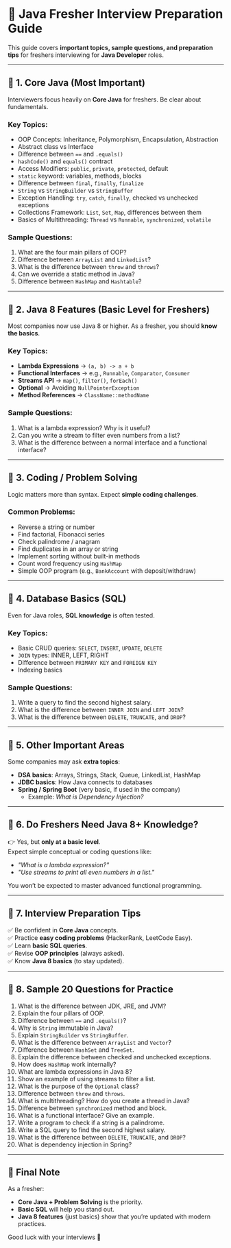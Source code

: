 # 🎯 Java Fresher Interview Preparation Guide

This guide covers **important topics, sample questions, and preparation tips** for freshers interviewing for **Java Developer** roles.

---

## 📌 1. Core Java (Most Important)

Interviewers focus heavily on **Core Java** for freshers. Be clear about fundamentals.

### Key Topics:
- OOP Concepts: Inheritance, Polymorphism, Encapsulation, Abstraction
- Abstract class vs Interface
- Difference between `==` and `.equals()`
- `hashCode()` and `equals()` contract
- Access Modifiers: `public`, `private`, `protected`, default
- `static` keyword: variables, methods, blocks
- Difference between `final`, `finally`, `finalize`
- `String` vs `StringBuilder` vs `StringBuffer`
- Exception Handling: `try`, `catch`, `finally`, checked vs unchecked exceptions
- Collections Framework: `List`, `Set`, `Map`, differences between them
- Basics of Multithreading: `Thread` vs `Runnable`, `synchronized`, `volatile`

### Sample Questions:
1. What are the four main pillars of OOP?
2. Difference between `ArrayList` and `LinkedList`?
3. What is the difference between `throw` and `throws`?
4. Can we override a static method in Java?
5. Difference between `HashMap` and `Hashtable`?

---

## 📌 2. Java 8 Features (Basic Level for Freshers)

Most companies now use Java 8 or higher. As a fresher, you should **know the basics**.

### Key Topics:
- **Lambda Expressions** → `(a, b) -> a + b`
- **Functional Interfaces** → e.g., `Runnable`, `Comparator`, `Consumer`
- **Streams API** → `map()`, `filter()`, `forEach()`
- **Optional** → Avoiding `NullPointerException`
- **Method References** → `ClassName::methodName`

### Sample Questions:
1. What is a lambda expression? Why is it useful?
2. Can you write a stream to filter even numbers from a list?
3. What is the difference between a normal interface and a functional interface?

---

## 📌 3. Coding / Problem Solving

Logic matters more than syntax. Expect **simple coding challenges**.

### Common Problems:
- Reverse a string or number
- Find factorial, Fibonacci series
- Check palindrome / anagram
- Find duplicates in an array or string
- Implement sorting without built-in methods
- Count word frequency using `HashMap`
- Simple OOP program (e.g., `BankAccount` with deposit/withdraw)

---

## 📌 4. Database Basics (SQL)

Even for Java roles, **SQL knowledge** is often tested.

### Key Topics:
- Basic CRUD queries: `SELECT`, `INSERT`, `UPDATE`, `DELETE`
- `JOIN` types: INNER, LEFT, RIGHT
- Difference between `PRIMARY KEY` and `FOREIGN KEY`
- Indexing basics

### Sample Questions:
1. Write a query to find the second highest salary.
2. What is the difference between `INNER JOIN` and `LEFT JOIN`?
3. What is the difference between `DELETE`, `TRUNCATE`, and `DROP`?

---

## 📌 5. Other Important Areas

Some companies may ask **extra topics**:
- **DSA basics**: Arrays, Strings, Stack, Queue, LinkedList, HashMap
- **JDBC basics**: How Java connects to databases
- **Spring / Spring Boot** (very basic, if used in the company)
  - Example: *What is Dependency Injection?*

---

## 📌 6. Do Freshers Need Java 8+ Knowledge?

👉 Yes, but **only at a basic level**.  
Expect simple conceptual or coding questions like:
- *"What is a lambda expression?"*
- *"Use streams to print all even numbers in a list."*

You won’t be expected to master advanced functional programming.

---

## 📌 7. Interview Preparation Tips

✅ Be confident in **Core Java** concepts.  
✅ Practice **easy coding problems** (HackerRank, LeetCode Easy).  
✅ Learn **basic SQL queries**.  
✅ Revise **OOP principles** (always asked).  
✅ Know **Java 8 basics** (to stay updated).  

---

## 📌 8. Sample 20 Questions for Practice

1. What is the difference between JDK, JRE, and JVM?
2. Explain the four pillars of OOP.
3. Difference between `==` and `.equals()`?
4. Why is `String` immutable in Java?
5. Explain `StringBuilder` vs `StringBuffer`.
6. What is the difference between `ArrayList` and `Vector`?
7. Difference between `HashSet` and `TreeSet`.
8. Explain the difference between checked and unchecked exceptions.
9. How does `HashMap` work internally?
10. What are lambda expressions in Java 8?
11. Show an example of using streams to filter a list.
12. What is the purpose of the `Optional` class?
13. Difference between `throw` and `throws`.
14. What is multithreading? How do you create a thread in Java?
15. Difference between `synchronized` method and block.
16. What is a functional interface? Give an example.
17. Write a program to check if a string is a palindrome.
18. Write a SQL query to find the second highest salary.
19. What is the difference between `DELETE`, `TRUNCATE`, and `DROP`?
20. What is dependency injection in Spring?

---

## 🎯 Final Note

As a fresher:
- **Core Java + Problem Solving** is the priority.
- **Basic SQL** will help you stand out.
- **Java 8 features** (just basics) show that you’re updated with modern practices.

Good luck with your interviews 🚀
